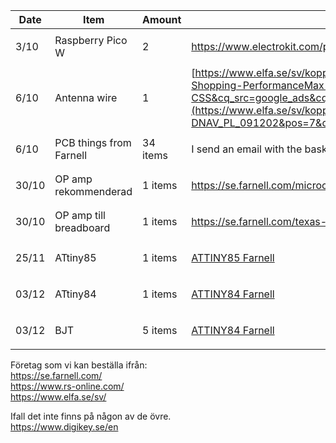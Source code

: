 | Date     | Item            |Amount           | Link          | Approved/ordered        | Received               | 
|----------|-----------------|-----------------|---------------|-------------------------|------------------------|
| 3/10       |Raspberry Pico W |   2            |https://www.electrokit.com/produkt/raspberry-pi-pico-wh/   | <ul><li>[X] </li></ul>  | <ul><li>[X] </li></ul> | 
| 6/10     |Antenna wire     |    1             |[https://www.elfa.se/sv/koppartrad-008mm-o0-1mm-200g-block-cul-200-10/p/15550334?ext_cid=shgooaqsesv-Shopping-PerformanceMax-CSS&cq_src=google_ads&cq_cmp=20378176305&cq_con=&cq_term=&cq_med=pla&cq_plac=&cq_net=x&cq_pos=&cq_plt=gp](https://www.elfa.se/sv/koppartrad-2mm-o0-5mm-200g-block-cul-200-50/p/15550340?trackQuery=cat-DNAV_PL_091202&pos=7&origPos=7&origPageSize=50&track=true&sid=c45d05bc1ffd048eabe4de6b1947c5419f64ef63)                | <ul><li>[x] </li></ul>  | <ul><li>[x] </li></ul> | 
| 6/10     |PCB  things from Farnell     |34 items| I send an email with the basket and its also on git as "ShoppingBasket"                | <ul><li>[x] </li></ul>  | <ul><li>[x] </li></ul> | 
| 30/10     |OP amp rekommenderad    |1 items| https://se.farnell.com/microchip/mcp6l01ut-e-ot/ic-op-amp-1-0mhz-1-8v-sot23-5/dp/1852141?st=mcp6l01                | <ul><li>[x] </li></ul>  | <ul><li>[x] </li></ul> | 
| 30/10     |OP amp till breadboard     |1 items| https://se.farnell.com/texas-instruments/lm358p/ic-op-amp-dual-dip8-358/dp/3117074?st=lm358  | <ul><li>[x] </li></ul>  | <ul><li>[x] </li></ul> | 
| 25/11     |ATtiny85     |1 items| [ ATTINY85 Farnell ](https://se.farnell.com/microchip/attiny85-20pu/mcu-8bit-attiny-20mhz-dip-8/dp/1455162?st=attiny)  | <ul><li>[x] </li></ul>  | <ul><li>[x] </li></ul> | 
| 03/12     |ATtiny84     |1 items| [ ATTINY84 Farnell ](https://se.farnell.com/microchip/attiny84a-pu/mcu-8bit-attiny-20mhz-dip-14/dp/1972172?st=attiny84)  | <ul><li>[x] </li></ul>  | <ul><li>[x] </li></ul> | 
| 03/12     |BJT          |5 items| [ ATTINY84 Farnell ](https://se.farnell.com/multicomp/2n3904/transistor-npn-to-92/dp/1574370?st=2n3904)  | <ul><li>[x] </li></ul>  | <ul><li>[x] </li></ul> | 


Företag som vi kan beställa ifrån: <br>
https://se.farnell.com/ <br>
https://www.rs-online.com/ <br>
https://www.elfa.se/sv/<br>

Ifall det inte finns på någon av de övre. <br>
https://www.digikey.se/en

